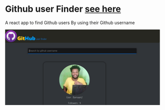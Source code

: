 # Github user Finder   [see here ](https://barnaan2.github.io/GithubUserFinder/)

A react app to find Github users By using their Github username

![showcase](github_picture.png)